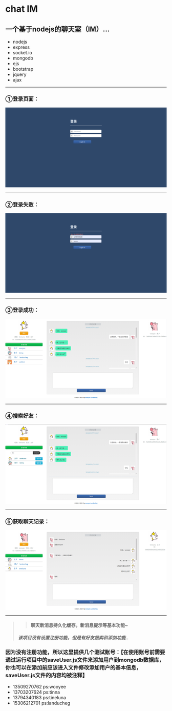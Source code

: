 # chat IM
## 一个基于nodejs的聊天室（IM）...
* nodejs
* express
* socket.io
* mongodb
* ejs
* bootstrap
* jquery
* ajax
---
### ①登录页面：

![](img/login.png)

---
### ②登录失败：

![](img/LoginFail.png)

---
### ③登录成功：

![](img/index.png)

---
### ④搜索好友：

![](img/search.png)

---
### ⑤获取聊天记录：

![](img/gethistory.png)

---
>> #### 聊天新消息持久化缓存，新消息提示等基本功能~
> ***该项目没有设置注册功能，但是有好友搜索和添加功能..***
### 因为没有注册功能，所以这里提供几个测试账号：【在使用账号前需要通过运行项目中的saveUser.js文件来添加用户到mongodb数据库，你也可以在添加前应该进入文件修改添加用户的基本信息，saveUser.js文件的内容均被注释】
* 13509270762 ps:wooyee
* 13703207624 ps:tinna
* 13794340183 ps:tineluna
* 15306212701 ps:landucheg
